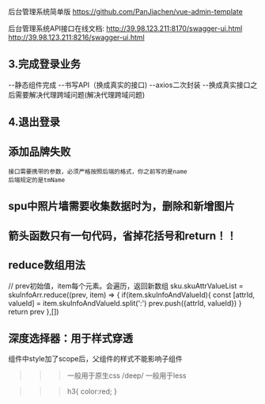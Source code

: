 后台管理系统简单版
https://github.com/PanJiachen/vue-admin-template

后台管理系统API接口在线文档:
http://39.98.123.211:8170/swagger-ui.html
http://39.98.123.211:8216/swagger-ui.html


## 3.完成登录业务
--静态组件完成
--书写API（换成真实的接口)
--axios二次封装
--换成真实接口之后需要解决代理跨域问题(解决代理跨域问题)


## 4.退出登录


## 添加品牌失败
    接口需要携带的参数，必须严格按照后端的格式，你之前写的是name
    后端规定的是tmName


## spu中照片墙需要收集数据时为，删除和新增图片


## 箭头函数只有一句代码，省掉花括号和return！！

## reduce数组用法
// prev初始值，item每个元素。会遍历，返回新数组
      sku.skuAttrValueList = skuInfoArr.reduce((prev, item) => {
        if(item.skuInfoAndValueId){
          const [attrId, valueId] = item.skuInfoAndValueId.split(':')
          prev.push({attrId, valueId})
        }
        return prev
      },[])


## 深度选择器：用于样式穿透
  组件中style加了scope后，父组件的样式不能影响子组件

  >>> 一般用于原生css
  /deep/  一般用于less

  >>> h3{
    color:red;
  }